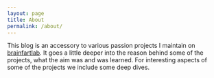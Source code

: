 ```yaml
---
layout: page
title: About
permalink: /about/
---
```


This blog is an accessory to various passion projects I maintain on [brainfartlab](https://github.com/brainfartlab). It goes a little deeper into the reason behind some of the projects, what the aim was and was learned. For interesting aspects of some of the projects we include some deep dives.
